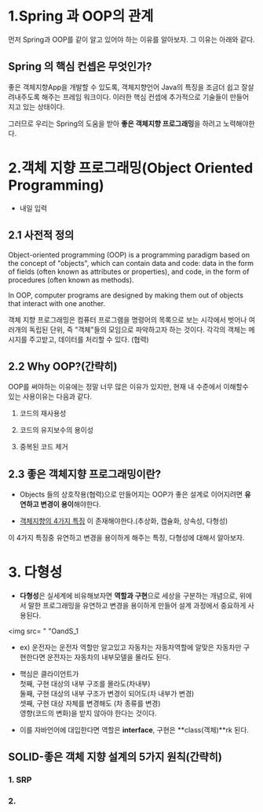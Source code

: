 # 1.Spring 과 OOP의 관계

먼저 Spring과 OOP를 같이 알고 있어야 하는 이유를 알아보자. 그 이유는 아래와 같다.

## Spring 의 핵심 컨셉은 무엇인가?

좋은 객체지향App을 개발할 수 있도록, 객체지향언어 Java의 특징을 조금더 쉽고 잘살려내주도록 해주는 프레임 워크이다. 이러한 핵심 컨셉에 추가적으로 기술들이 만들어 지고 있는 상태이다.

그러므로 우리는 Spring의 도움을 받아 **좋은 객체지향 프로그래밍**을 하려고 노력해야한다.

# 2.객체 지향 프로그래밍(Object Oriented Programming)

- 내일 입력

## 2.1 사전적 정의

Object-oriented programming (OOP) is a programming paradigm based on the concept of "objects", which can contain data and code: data in the form of fields (often known as attributes or properties), and code, in the form of procedures (often known as methods).

In OOP, computer programs are designed by making them out of objects that interact with one another.

객체 지향 프로그래밍은 컴퓨터 프로그램을 명령어의 목록으로 보는 시각에서 벗어나 여러개의 독립된 단위, 즉 "객체"들의 모임으로 파악하고자 하는 것이다. 각각의 객체는 메시지를 주고받고, 데이터를 처리할 수 있다. (협력)

## 2.2 Why OOP?(간략히)

OOP를 써야하는 이유에는 정말 너무 많은 이유가 있지만, 현재 내 수준에서 이해할수 있는 사용이유는 다음과 같다.

1. 코드의 재사용성

2. 코드의 유지보수의 용이성

3. 중복된 코드 제거

## 2.3 좋은 객체지향 프로그래밍이란?

- Objects 들의 상호작용(협력)으로 만들어지는 OOP가 좋은 설계로 이어지려면 **유연하고 변경이 용이**해야한다.

- [객체지향의 4가지 특징](https://github.com/steadykyu/TIL/blob/master/OOP/OOP%EC%9D%98_4%EA%B0%80%EC%A7%80%ED%8A%B9%EC%A7%95.md) 이 존재해야한다.(추상화, 캡슐화, 상속성, 다형성)

이 4가지 특징중 유연하고 변경을 용이하게 해주는 특징, 다형성에 대해서 알아보자.

# 3. 다형성

- **다형성**은 실세계에 비유해보자면 **역할과 구현**으로 세상을 구분하는 개념으로, 위에서 말한 프로그래밍을 유연하고 변경을 용이하게 만들어 설계 과정에서 중요하게 사용된다.

<img src= " "OandS_1

- ex) 운전자는 운전자 역할만 알고있고 자동차는 자동차역할에 알맞은 자동차만 구현한다면 운전자는 자동차의 내부모델을 몰라도 된다.

- 핵심은 클라이언트가 <br>
  첫째, 구현 대상의 내부 구조를 몰라도(차내부)<br>
  둘째, 구현 대상의 내부 구조가 변경이 되어도(차 내부가 변경)<br>
  셋째, 구현 대상 자체를 변경해도 (차 종류를 변경)<br>
  영향(코드의 변화)을 받지 않아야 한다는 것이다.

- 이를 자바언어에 대입한다면 역할은 **interface**, 구현은 **class(객체)**rk 된다.

## SOLID-좋은 객체 지향 설계의 5가지 원칙(간략히)

### 1. SRP

### 2.
